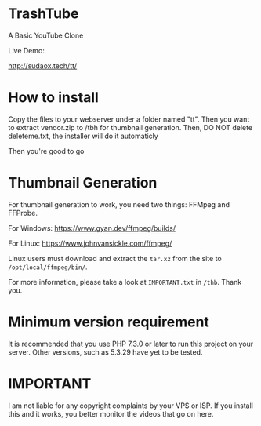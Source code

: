 # TrashTube
A Basic YouTube Clone

<!-- http://trashtube.sudaox.tech/ -->

Live Demo:

http://sudaox.tech/tt/

# How to install

Copy the files to your webserver under a folder named "tt". Then you want to extract vendor.zip to /tbh for thumbnail generation.
Then, DO NOT delete deleteme.txt, the installer will do it automaticly

Then you're good to go
# Thumbnail Generation
For thumbnail generation to work, you need two things: FFMpeg and FFProbe.

For Windows: https://www.gyan.dev/ffmpeg/builds/

For Linux: https://www.johnvansickle.com/ffmpeg/


Linux users must download and extract the `tar.xz` from the site to `/opt/local/ffmpeg/bin/`.

For more information, please take a look at `IMPORTANT.txt` in `/thb`. Thank you.

# Minimum version requirement

It is recommended that you use PHP 7.3.0 or later to run this project on your server. Other versions, such as 5.3.29 have yet to be tested.

# IMPORTANT
I am not liable for any copyright complaints by your VPS or ISP. If you install this and it works, you better monitor the videos that go on here. 
